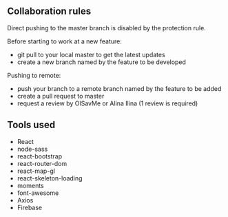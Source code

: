 
## Collaboration rules

Direct pushing to the master branch is disabled by the protection rule.

Before starting to work at a new feature:
- git pull to your local master to get the latest updates
- create a new branch named by the feature to be developed 

Pushing to remote:
- push your branch to a remote branch named by the feature to be added 
- create a pull request to master
- request a review by OlSavMe or Alina Ilina (1 review is required)

## Tools used

- React
- node-sass
- react-bootstrap
- react-router-dom
- react-map-gl
- react-skeleton-loading
- moments
- font-awesome
- Axios
- Firebase
